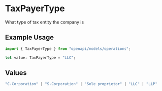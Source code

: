 # TaxPayerType

What type of tax entity the company is

## Example Usage

```typescript
import { TaxPayerType } from "openapi/models/operations";

let value: TaxPayerType = "LLC";
```

## Values

```typescript
"C-Corporation" | "S-Corporation" | "Sole proprietor" | "LLC" | "LLP" | "Limited partnership" | "Co-ownership" | "Association" | "Trusteeship" | "General partnership" | "Joint venture" | "Non-Profit"
```